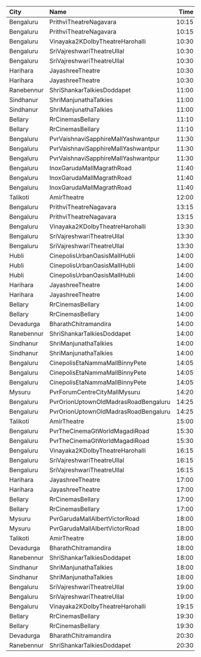 | City       | Name                                 |  Time | Type            | Price | Capacity | Booked |
| :--------- | :----------------------------------- | ----: | :-------------- | ----: | -------: | -----: |
| Bengaluru  | PrithviTheatreNagavara               | 10:15 | Balcony         |  150₹ |      178 |    154 |
| Bengaluru  | PrithviTheatreNagavara               | 10:15 | Second          |  120₹ |      576 |    549 |
| Bengaluru  | Vinayaka2KDolbyTheatreHarohalli      | 10:30 | Gold            |  100₹ |      452 |    254 |
| Bengaluru  | SriVajreshwariTheatreUllal           | 10:30 | Balcony         |  120₹ |      200 |    186 |
| Bengaluru  | SriVajreshwariTheatreUllal           | 10:30 | Second          |  100₹ |      676 |    644 |
| Harihara   | JayashreeTheatre                     | 10:30 | Balcony         |  101₹ |      200 |      0 |
| Harihara   | JayashreeTheatre                     | 10:30 | SecondClass     |   81₹ |      472 |    472 |
| Ranebennur | ShriShankarTalkiesDoddapet           | 11:00 | Balcony         |  100₹ |       40 |      0 |
| Sindhanur  | ShriManjunathaTalkies                | 11:00 | FirstClass      |   81₹ |      220 |    120 |
| Sindhanur  | ShriManjunathaTalkies                | 11:00 | SecondClass     |   71₹ |      260 |    260 |
| Bellary    | RrCinemasBellary                     | 11:10 | Gold            |  150₹ |      124 |     63 |
| Bellary    | RrCinemasBellary                     | 11:10 | Silver          |  100₹ |      242 |    110 |
| Bengaluru  | PvrVaishnaviSapphireMallYashwantpur  | 11:30 | Classic         |  100₹ |       43 |      0 |
| Bengaluru  | PvrVaishnaviSapphireMallYashwantpur  | 11:30 | Prime           |  112₹ |       18 |      0 |
| Bengaluru  | PvrVaishnaviSapphireMallYashwantpur  | 11:30 | Recliner        |  180₹ |        6 |      0 |
| Bengaluru  | InoxGarudaMallMagrathRoad            | 11:40 | Club            |  112₹ |       37 |      0 |
| Bengaluru  | InoxGarudaMallMagrathRoad            | 11:40 | Executive       |  112₹ |       44 |      0 |
| Bengaluru  | InoxGarudaMallMagrathRoad            | 11:40 | RoyaleRecliners |  170₹ |        6 |      0 |
| Talikoti   | AmirTheatre                          | 12:00 | DressCircle     |  100₹ |      250 |    150 |
| Bengaluru  | PrithviTheatreNagavara               | 13:15 | Balcony         |  150₹ |      178 |    154 |
| Bengaluru  | PrithviTheatreNagavara               | 13:15 | Second          |  120₹ |      576 |    549 |
| Bengaluru  | Vinayaka2KDolbyTheatreHarohalli      | 13:30 | Gold            |  100₹ |      452 |    254 |
| Bengaluru  | SriVajreshwariTheatreUllal           | 13:30 | Balcony         |  120₹ |      200 |    186 |
| Bengaluru  | SriVajreshwariTheatreUllal           | 13:30 | Second          |  100₹ |      676 |    644 |
| Hubli      | CinepolisUrbanOasisMallHubli         | 14:00 | Normal          |  150₹ |       38 |     19 |
| Hubli      | CinepolisUrbanOasisMallHubli         | 14:00 | Executive       |  150₹ |      103 |     52 |
| Hubli      | CinepolisUrbanOasisMallHubli         | 14:00 | Premium         |  150₹ |       62 |     31 |
| Harihara   | JayashreeTheatre                     | 14:00 | Balcony         |  101₹ |      200 |      0 |
| Harihara   | JayashreeTheatre                     | 14:00 | SecondClass     |   81₹ |      472 |    472 |
| Bellary    | RrCinemasBellary                     | 14:00 | Gold            |  150₹ |      124 |     63 |
| Bellary    | RrCinemasBellary                     | 14:00 | Silver          |  100₹ |      242 |    110 |
| Devadurga  | BharathChitramandira                 | 14:00 | FirstClass      |  101₹ |      360 |    260 |
| Ranebennur | ShriShankarTalkiesDoddapet           | 14:00 | Balcony         |  100₹ |       40 |      0 |
| Sindhanur  | ShriManjunathaTalkies                | 14:00 | FirstClass      |   81₹ |      220 |    120 |
| Sindhanur  | ShriManjunathaTalkies                | 14:00 | SecondClass     |   71₹ |      260 |    260 |
| Bengaluru  | CinepolisEtaNammaMallBinnyPete       | 14:05 | Normal          |  150₹ |        5 |      0 |
| Bengaluru  | CinepolisEtaNammaMallBinnyPete       | 14:05 | Executive       |  150₹ |       40 |      0 |
| Bengaluru  | CinepolisEtaNammaMallBinnyPete       | 14:05 | Premium         |  150₹ |       26 |      2 |
| Mysuru     | PvrForumCentreCityMallMysuru         | 14:20 | Classic         |  110₹ |       75 |     10 |
| Bengaluru  | PvrOrionUptownOldMadrasRoadBengaluru | 14:25 | Classic         |  200₹ |       82 |      7 |
| Bengaluru  | PvrOrionUptownOldMadrasRoadBengaluru | 14:25 | Recliner        |  380₹ |        6 |      0 |
| Talikoti   | AmirTheatre                          | 15:00 | DressCircle     |  100₹ |      250 |    150 |
| Bengaluru  | PvrTheCinemaGtWorldMagadiRoad        | 15:30 | Recliner        |  200₹ |        8 |      0 |
| Bengaluru  | PvrTheCinemaGtWorldMagadiRoad        | 15:30 | Classic         |  112₹ |       96 |      2 |
| Bengaluru  | Vinayaka2KDolbyTheatreHarohalli      | 16:15 | Gold            |  100₹ |      452 |    254 |
| Bengaluru  | SriVajreshwariTheatreUllal           | 16:15 | Balcony         |  120₹ |      200 |    186 |
| Bengaluru  | SriVajreshwariTheatreUllal           | 16:15 | Second          |  100₹ |      676 |    644 |
| Harihara   | JayashreeTheatre                     | 17:00 | Balcony         |  101₹ |      200 |      0 |
| Harihara   | JayashreeTheatre                     | 17:00 | SecondClass     |   81₹ |      472 |    472 |
| Bellary    | RrCinemasBellary                     | 17:00 | Gold            |  150₹ |      124 |     63 |
| Bellary    | RrCinemasBellary                     | 17:00 | Silver          |  100₹ |      242 |    110 |
| Mysuru     | PvrGarudaMallAlbertVictorRoad        | 18:00 | Classic         |  120₹ |      120 |      3 |
| Mysuru     | PvrGarudaMallAlbertVictorRoad        | 18:00 | Prime           |  150₹ |       13 |      0 |
| Talikoti   | AmirTheatre                          | 18:00 | DressCircle     |  100₹ |      250 |    150 |
| Devadurga  | BharathChitramandira                 | 18:00 | FirstClass      |  101₹ |      360 |    260 |
| Ranebennur | ShriShankarTalkiesDoddapet           | 18:00 | Balcony         |  100₹ |       40 |      0 |
| Sindhanur  | ShriManjunathaTalkies                | 18:00 | FirstClass      |   81₹ |      220 |    120 |
| Sindhanur  | ShriManjunathaTalkies                | 18:00 | SecondClass     |   71₹ |      260 |    260 |
| Bengaluru  | SriVajreshwariTheatreUllal           | 19:00 | Balcony         |  120₹ |      200 |    186 |
| Bengaluru  | SriVajreshwariTheatreUllal           | 19:00 | Second          |  100₹ |      676 |    644 |
| Bengaluru  | Vinayaka2KDolbyTheatreHarohalli      | 19:15 | Gold            |  100₹ |      452 |    254 |
| Bellary    | RrCinemasBellary                     | 19:30 | Gold            |  150₹ |      124 |     63 |
| Bellary    | RrCinemasBellary                     | 19:30 | Silver          |  100₹ |      242 |    110 |
| Devadurga  | BharathChitramandira                 | 20:30 | FirstClass      |  101₹ |      360 |    260 |
| Ranebennur | ShriShankarTalkiesDoddapet           | 20:30 | Balcony         |  100₹ |       40 |      0 |